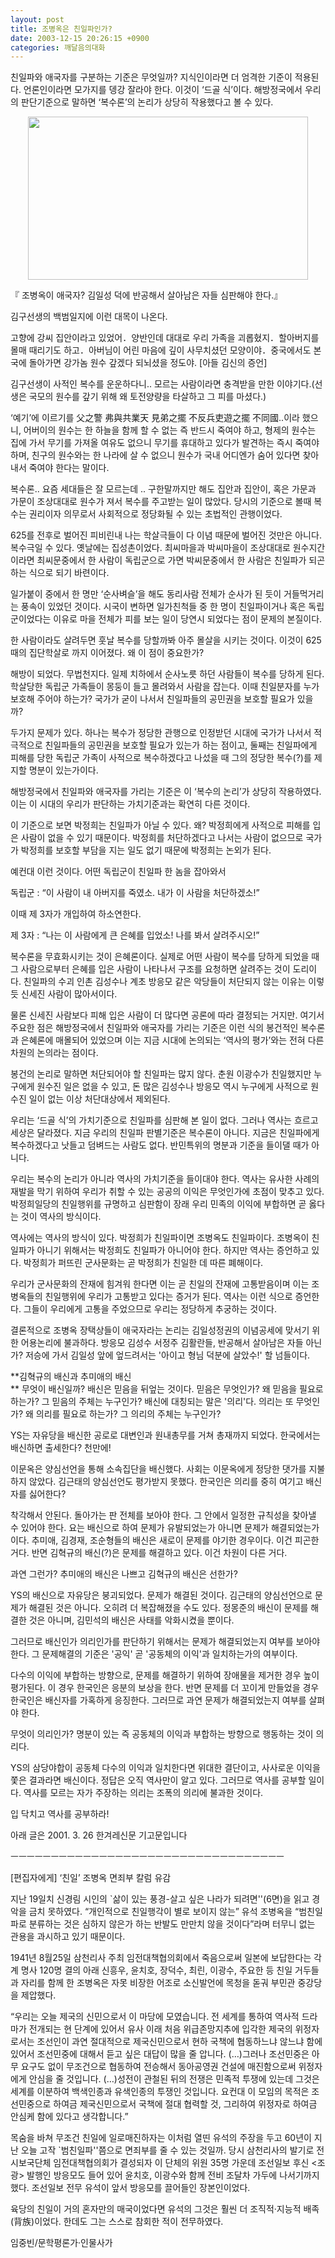 ```yaml
---
layout: post
title: 조병옥은 친일파인가?
date: 2003-12-15 20:26:15 +0900
categories: 깨달음의대화
---
```

친일파와 애국자를 구분하는 기준은 무엇일까? 지식인이라면 더 엄격한 기준이 적용된다. 언론인이라면 모가지를 뎅강 잘라야 한다. 이것이 ‘드골 식’이다. 해방정국에서 우리의 판단기준으로 말하면 ‘복수론’의 논리가 상당히 작용했다고 볼 수 있다. 

<p align="center">
  <img src="http://drkimz.com/technote/board/private/upimg/1071486370.jpg" width="448" height="261" border="0" />
</p>

<p align="left">
  『 조병옥이 애국자? 김일성 덕에 반공해서 살아남은 자들 심판해야 한다.』
</p>

김구선생의 백범일지에 이런 대목이 나온다. 

고향에 강씨 집안이라고 있었어．양반인데 대대로 우리 가족을 괴롭혔지．할아버지를 몰매 때리기도 하고．아버님이 어린 마음에 깊이 사무치셨던 모양이야．중국에서도 본국에 돌아가면 강가놈 원수 갚겠다 되뇌셨을 정도야. [아들 김신의 증언]

김구선생이 사적인 복수를 운운하다니.. 모르는 사람이라면 충격받을 만한 이야기다.(선생은 국모의 원수를 갚기 위해 왜 토전양량을 타살하고 그 피를 마셨다.) 

‘예기’에 이르기를 父之警 弗與共業天 見弟之擺 不反兵吏遊之擺 不同國..이라 했으니, 어버이의 원수는 한 하늘을 함께 할 수 없는 즉 반드시 죽여야 하고, 형제의 원수는 집에 가서 무기를 가져올 여유도 없으니 무기를 휴대하고 있다가 발견하는 즉시 죽여야 하며, 친구의 원수와는 한 나라에 살 수 없으니 원수가 국내 어디엔가 숨어 있다면 찾아내서 죽여야 한다는 말이다.

복수론.. 요즘 세대들은 잘 모르는데 .. 구한말까지만 해도 집안과 집안이, 혹은 가문과 가문이 조상대대로 원수가 져서 복수를 주고받는 일이 많았다. 당시의 기준으로 볼때 복수는 권리이자 의무로서 사회적으로 정당화될 수 있는 초법적인 관행이었다. 

625를 전후로 벌어진 피비린내 나는 학살극들이 다 이념 때문에 벌어진 것만은 아니다. 복수극일 수 있다. 옛날에는 집성촌이었다. 최씨마을과 박씨마을이 조상대대로 원수지간이라면 최씨문중에서 한 사람이 독립군으로 가면 박씨문중에서 한 사람은 친일파가 되곤 하는 식으로 되기 바련이다.

일가붙이 중에서 한 명만 ‘순사벼슬’을 해도 동리사람 전체가 순사가 된 듯이 거들먹거리는 풍속이 있었던 것이다. 시국이 변하면 일가친척들 중 한 명이 친일파이거나 혹은 독립군이었다는 이유로 마을 전체가 피를 보는 일이 당연시 되었다는 점이 문제의 본질이다. 

한 사람이라도 살려두면 훗날 복수를 당할까봐 아주 몰살을 시키는 것이다. 이것이 625 때의 집단학살로 까지 이어졌다. 왜 이 점이 중요한가?

해방이 되었다. 무법천지다. 일제 치하에서 순사노릇 하던 사람들이 복수를 당하게 된다. 학살당한 독립군 가족들이 몽둥이 들고 몰려와서 사람을 잡는다. 이때 친일분자를 누가 보호해 주어야 하는가? 국가가 굳이 나서서 친일파들의 공민권을 보호할 필요가 있을까?

두가지 문제가 있다. 하나는 복수가 정당한 관행으로 인정받던 시대에 국가가 나서서 적극적으로 친일파들의 공민권을 보호할 필요가 있는가 하는 점이고, 둘째는 친일파에게 피해를 당한 독립군 가족이 사적으로 복수하겠다고 나섰을 때 그의 정당한 복수(?)를 제지할 명분이 있는가이다. 

해방정국에서 친일파와 애국자를 가리는 기준은 이 ‘복수의 논리’가 상당히 작용하였다. 이는 이 시대의 우리가 판단하는 가치기준과는 확연히 다른 것이다. 

이 기준으로 보면 박정희는 친일파가 아닐 수 있다. 왜? 박정희에게 사적으로 피해를 입은 사람이 없을 수 있기 때문이다. 박정희를 처단하겠다고 나서는 사람이 없으므로 국가가 박정희를 보호할 부담을 지는 일도 없기 때문에 박정희는 논외가 된다.

예컨대 이런 것이다. 어떤 독립군이 친일파 한 놈을 잡아와서

독립군 : “이 사람이 내 아버지를 죽였소. 내가 이 사람을 처단하겠소!”

이때 제 3자가 개입하여 하소연한다. 

제 3자 : “나는 이 사람에게 큰 은혜를 입었소! 나를 봐서 살려주시오!”

복수론을 무효화시키는 것이 은혜론이다. 실제로 어떤 사람이 복수를 당하게 되었을 때 그 사람으로부터 은혜를 입은 사람이 나타나서 구조를 요청하면 살려주는 것이 도리이다. 친일파의 수괴 인촌 김성수나 계초 방응모 같은 악당들이 처단되지 않는 이유는 이렇듯 신세진 사람이 많아서이다. 

물론 신세진 사람보다 피해 입은 사람이 더 많다면 공론에 따라 결정되는 거지만. 여기서 주요한 점은 해방정국에서 친일파와 애국자를 가리는 기준은 이런 식의 봉건적인 복수론과 은혜론에 매몰되어 있었으며 이는 지금 시대에 논의되는 ‘역사의 평가’와는 전혀 다른 차원의 논의라는 점이다.

봉건의 논리로 말하면 처단되어야 할 친일파는 많지 않다. 춘원 이광수가 친일했지만 누구에게 원수진 일은 없을 수 있고, 돈 많은 김성수나 방응모 역시 누구에게 사적으로 원수진 일이 없는 이상 처단대상에서 제외된다. 

우리는 ‘드골 식’의 가치기준으로 친일파를 심판해 본 일이 없다. 그러나 역사는 흐르고 세상은 달라졌다. 지금 우리의 친일파 판별기준은 복수론이 아니다. 지금은 친일파에게 복수하겠다고 낫들고 덤벼드는 사람도 없다. 반민특위의 명분과 기준을 들이댈 때가 아니다. 

우리는 복수의 논리가 아니라 역사의 가치기준을 들이대야 한다. 역사는 유사한 사례의 재발을 막기 위하여 우리가 취할 수 있는 공공의 이익은 무엇인가에 초점이 맞추고 있다. 박정희일당의 친일행위를 규명하고 심판함이 장래 우리 민족의 이익에 부합하면 곧 옳다는 것이 역사의 방식이다. 

역사에는 역사의 방식이 있다. 박정희가 친일파이면 조병옥도 친일파이다. 조병옥이 친일파가 아니기 위해서는 박정희도 친일파가 아니어야 한다. 하지만 역사는 증언하고 있다. 박정희가 퍼뜨린 군사문화는 곧 박정희가 친일한 데 따른 폐해이다. 

우리가 군사문화의 잔재에 힘겨워 한다면 이는 곧 친일의 잔재에 고통받음이며 이는 조병옥들의 친일행위에 우리가 고통받고 있다는 증거가 된다. 역사는 이런 식으로 증언한다. 그들이 우리에게 고통을 주었으므로 우리는 정당하게 추궁하는 것이다. 

결론적으로 조병옥 장택상들이 애국자라는 논리는 김일성정권의 이념공세에 맞서기 위한 어용논리에 불과하다. 방응모 김성수 서정주 김활란들, 반공해서 살아남은 자들 아닌가? 저승에 가서 김일성 앞에 엎드려서는 '아이고 형님 덕분에 살았수!' 할 넘들이다. 

**김혁규의 배신과 추미애의 배신  
** 무엇이 배신일까? 배신은 믿음을 뒤엎는 것이다. 믿음은 무엇인가? 왜 믿음을 필요로 하는가? 그 믿음의 주체는 누구인가? 배신에 대칭되는 말은 '의리'다. 의리는 또 무엇인가? 왜 의리를 필요로 하는가? 그 의리의 주체는 누구인가?

YS는 자유당을 배신한 공로로 대변인과 원내총무를 거쳐 총재까지 되었다. 한국에서는 배신하면 출세한다? 천만에!

이문옥은 양심선언을 통해 소속집단을 배신했다. 사회는 이문옥에게 정당한 댓가를 지불하지 않았다. 김근태의 양심선언도 평가받지 못했다. 한국인은 의리를 중히 여기고 배신자를 싫어한다?

착각해서 안된다. 돌아가는 판 전체를 보아야 한다. 그 안에서 일정한 규칙성을 찾아낼 수 있어야 한다. 요는 배신으로 하여 문제가 유발되었는가 아니면 문제가 해결되었는가이다. 추미애, 김경재, 조순형들의 배신은 새로이 문제를 야기한 경우이다. 이건 피곤한거다. 반면 김혁규의 배신(?)은 문제를 해결하고 있다. 이건 차원이 다른 거다. 

과연 그런가? 추미애의 배신은 나쁘고 김혁규의 배신은 선한가?

YS의 배신으로 자유당은 붕괴되었다. 문제가 해결된 것이다. 김근태의 양심선언으로 문제가 해결된 것은 아니다. 오히려 더 복잡해졌을 수도 있다. 정몽준의 배신이 문제를 해결한 것은 아니며, 김민석의 배신은 사태를 악화시켰을 뿐이다. 

그러므로 배신인가 의리인가를 판단하기 위해서는 문제가 해결되었는지 여부를 보아야 한다. 그 문제해결의 기준은 '공익' 곧 '공동체의 이익'과 일치하는가의 여부이다. 

다수의 이익에 부합하는 방향으로, 문제를 해결하기 위하여 장애물을 제거한 경우 높이 평가된다. 이 경우 한국인은 응분의 보상을 한다. 반면 문제를 더 꼬이게 만들었을 경우 한국인은 배신자를 가혹하게 응징한다. 그러므로 과연 문제가 해결되었는지 여부를 살펴야 한다. 

무엇이 의리인가? 명분이 있는 즉 공동체의 이익과 부합하는 방향으로 행동하는 것이 의리다. 

YS의 삼당야합이 공동체 다수의 이익과 일치한다면 위대한 결단이고, 사사로운 이익을 쫓은 결과라면 배신이다. 정답은 오직 역사만이 알고 있다. 그러므로 역사를 공부할 일이다. 역사를 모르는 자가 주장하는 의리는 조폭의 의리에 불과한 것이다. 

입 닥치고 역사를 공부하라!

  


  
아래 글은 2001. 3. 26 한겨레신문 기고문입니다   

  
ㅡㅡㅡㅡㅡㅡㅡㅡㅡㅡㅡㅡㅡㅡㅡㅡㅡㅡㅡㅡㅡㅡㅡㅡㅡㅡㅡㅡㅡㅡㅡㅡㅡㅡ   

  
[편집자에게] ‘친일’ 조병옥 면죄부 칼럼 유감   

  
지난 19일치 신경림 시인의 \`삶이 있는 풍경-살고 싶은 나라가 되려면''(6면)을 읽고 경악을 금치 못하였다. “개인적으로 친일행각이 별로 보이지 않는” 유석 조병옥을 “범친일파로 분류하는 것은 심하지 않은가 하는 반발도 만만치 않을 것이다”라며 터무니 없는 관용을 과시하고 있기 때문이다.   


  
1941년 8월25일 삼천리사 주최 임전대책협의회에서 죽음으로써 일본에 보답한다는 각계 명사 120명 결의 아래 신흥우, 윤치호, 장덕수, 최린, 이광수, 주요한 등 친일 거두들과 자리를 함께 한 조병옥은 자못 비장한 어조로 소신발언에 목청을 돋궈 부민관 중강당을 제압했다.   


  
“우리는 오늘 제국의 신민으로서 이 마당에 모였습니다. 전 세계를 통하여 역사적 드라마가 전개되는 현 단계에 있어서 유사 이래 처음 위급존망지추에 입각한 제국의 위정자로서는 조선인이 과연 절대적으로 제국신민으로서 현하 국책에 협동하느냐 않느냐 함에 있어서 조선민중에 대해서 듣고 싶은 대답이 많을 줄 압니다. (…)그러나 조선민중은 아무 요구도 없이 무조건으로 협동하여 전승해서 동아공영권 건설에 매진함으로써 위정자에게 안심을 줄 것입니다. (…)성전이 관철된 뒤의 전쟁은 민족적 투쟁에 있는데 그것은 세계를 이분하여 백색인종과 유색인종의 투쟁인 것입니다. 요컨대 이 모임의 목적은 조선민중으로 하여금 제국신민으로서 국책에 절대 협력할 것, 그리하여 위정자로 하여금 안심케 함에 있다고 생각합니다.”   


  
목숨을 바쳐 무조건 친일에 일로매진하자는 이처럼 열띤 유석의 주장을 두고 60년이 지난 오늘 고작 \`범친일파''쯤으로 면죄부를 줄 수 있는 것일까. 당시 삼천리사의 발기로 전시보국단체 임전대책협의회가 결성되자 이 단체의 위원 35명 가운데 조선일보 후신 <조광> 발행인 방응모도 들어 있어 윤치호, 이광수와 함께 전비 조달차 가두에 나서기까지 했다. 조선일보 전무 유석이 앞서 방응모를 끌어들인 장본인이었다.   


  
육당의 친일이 거의 혼자만의 매국이었다면 유석의 그것은 훨씬 더 조직적·지능적 배족(背族)이었다. 한데도 그는 스스로 참회한 적이 전무하였다.   



  
임중빈/문학평론가·인물사가